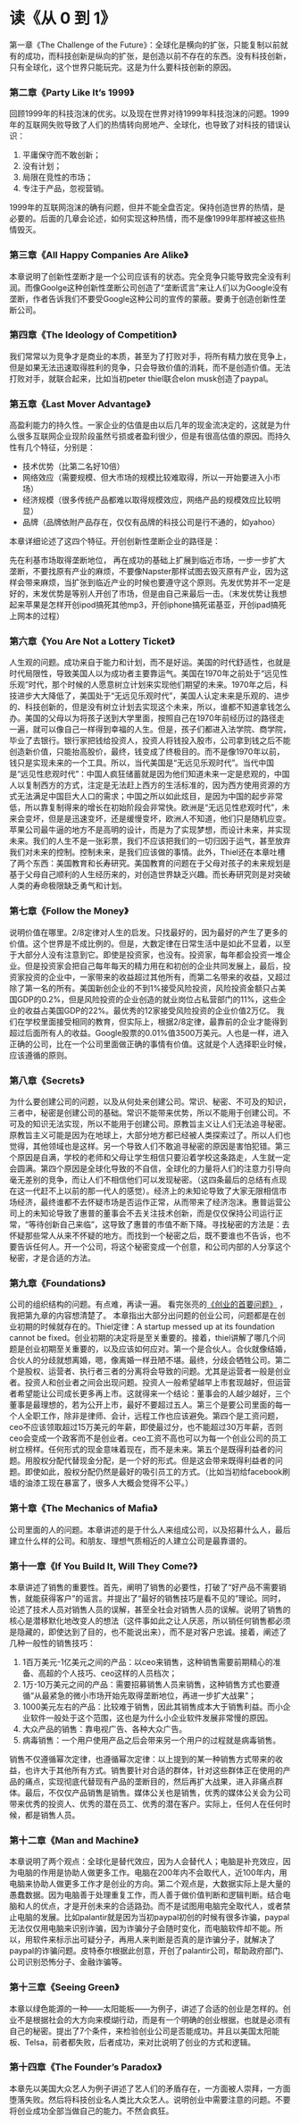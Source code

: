 读《从 0 到 1》
===

第一章《The Challenge of the Future》：全球化是横向的扩张，只能复制以前就有的成功，而科技创新是纵向的扩张，是创造以前不存在的东西。没有科技创新，只有全球化，这个世界只能玩完。这是为什么要科技创新的原因。

### 第二章《Party Like It’s 1999》

回顾1999年的科技泡沫的优劣。以及现在世界对待1999年科技泡沫的问题。1999年的互联网失败导致了人们的热情转向房地产、全球化，也导致了对科技的错误认识：

1. 平庸保守而不敢创新；
2. 没有计划；
3. 局限在竞性的市场；
4. 专注于产品，忽视营销。

1999年的互联网泡沫的确有问题，但并不能全盘否定。保持创造世界的热情，是必要的。后面的几章会论述，如何实现这种热情，而不是像1999年那样被这些热情毁灭。

### 第三章《All Happy Companies Are Alike》

本章说明了创新性垄断才是一个公司应该有的状态。完全竞争只能导致完全没有利润。而像Goolge这种创新性垄断公司创造了“垄断谎言”来让人们以为Google没有垄断，作者告诉我们不要受Google这种公司的宣传的蒙蔽。要勇于创造创新性垄断公司。

### 第四章《The Ideology of Competition》

我们常常以为竞争才是商业的本质，甚至为了打败对手，将所有精力放在竞争上，但是如果无法迅速取得胜利的竞争，只会导致价值的消耗，而不是创造价值。无法打败对手，就联合起来，比如当初peter thiel联合elon musk创造了paypal。

### 第五章《Last Mover Advantage》

高盈利能力的持久性。一家企业的估值是由以后几年的现金流决定的，这就是为什么很多互联网企业现阶段虽然亏损或者盈利很少，但是有很高估值的原因。而持久性有几个特征，分别是：

- 技术优势（比第二名好10倍）
- 网络效应（需要规模、但大市场的规模比较难取得，所以一开始要进入小市场）
- 经济规模（很多传统产品都难以取得规模效应，网络产品的规模效应比较明显）
- 品牌（品牌依附产品存在，仅仅有品牌的科技公司是行不通的，如yahoo）

本章详细论述了这四个特征。开创创新性垄断企业的路径是：

先在利基市场取得垄断地位，
再在成功的基础上扩展到临近市场，一步一步扩大垄断，不要找原有产业的麻烦，不要像Napster那样试图去毁灭原有产业，因为这样会带来麻烦，当扩张到临近产业的时候也要遵守这个原则。先发优势并不一定是好的，末发优势是等别人开创了市场，但是由自己来最后一击。（末发优势让我想起来苹果是怎样开创ipod搞死其他mp3，开创iphone搞死诺基亚，开创ipad搞死上网本的过程）

### 第六章《You Are Not a Lottery Ticket》

人生观的问题。成功来自于能力和计划，而不是好运。美国的时代舒适性，也就是时代局限性，导致美国人以为成功者主要靠运气。美国在1970年之前处于“远见性乐观”时代，那个时候的人愿意树立计划来实现他们期望的未来。1970年之后，科技进步大大降低了，美国处于“无远见乐观时代”，美国人认定未来是乐观的、进步的、科技创新的，但是没有树立计划去实现这个未来，所以，谁都不知道拿钱怎么办。美国的父母以为将孩子送到大学里面，按照自己在1970年前经历过的路径走一遍，就可以像自己一样得到幸福的人生。但是，孩子们都进入法学院、商学院，毕业了去银行。银行家把钱给投资人，投资人将钱投入股市，公司拿到钱之后不能创造新价值，只能抬高股价，最终，钱变成了终极目的。而不是像1970年以前，钱只是实现未来的一个工具。所以，当代美国是“无远见乐观时代”。当代中国是“远见性悲观时代”：中国人疯狂储蓄就是因为他们知道未来一定是悲观的，中国人以复制西方的方式，注定是无法赶上西方的生活标准的，因为西方使用资源的方式无法满足中国巨大人口的需求；中国之所以如此炫目，是因为中国的起步非常低，所以靠复制得来的增长在初始阶段会非常快。欧洲是“无远见性悲观时代”，未来会变坏，但是是迅速变坏，还是缓慢变坏，欧洲人不知道，他们只是随机应变。苹果公司最牛逼的地方不是高明的设计，而是为了实现梦想，而设计未来，并实现未来。我们的人生不是一张彩票，我们不应该把我们的一切归因于运气，甚至放弃我们对未来的控制。控制未来，是我们应该做的事情。此外，Thiel还在本章吐槽了两个东西：美国教育和长寿研究。美国教育的问题在于父母对孩子的未来规划是基于父母自己顺利的人生经历来的，对创造世界缺乏兴趣。而长寿研究则是对突破人类的寿命极限缺乏勇气和计划。


### 第七章《Follow the Money》

说明价值在哪里。2/8定律对人生的启发。只找最好的，因为最好的产生了更多的价值。这个世界是不成比例的。但是，大数定律在日常生活中是如此不显着，以至于大部分人没有注意到它。即使是投资家，也没有。投资家，每年都会投资一堆企业。但是投资家会把自己每年每天的精力用在和初创的企业共同发展上，最后，投资家投资的企业中，一家带来的收益超过其他所有，而第二名带来的收益，又超过除了第一名的所有。美国新创企业的不到1%接受风险投资，风险投资金额只占美国GDP的0.2%，但是风险投资的企业创造的就业岗位占私营部门的11%，这些企业的收益占美国GDP的22%。最优秀的12家接受风险投资的企业价值2万亿。
我们在学校里面接受相同的教育，但实际上，根据2/8定律，最靠前的企业才能得到超过后面所有人的收益。Google股票的0.01%值3500万美元。人也是一样，进入正确的公司，比在一个公司里面做正确的事情有价值。这就是个人选择职业时候，应该遵循的原则。

### 第八章《Secrets》

为什么要创建公司的问题，以及从何处来创建公司。常识、秘密、不可及的知识，三者中，秘密是创建公司的基础。常识不能带来优势，所以不能用于创建公司。不可及的知识无法实现，所以不能用于创建公司。原教旨主义让人们无法追寻秘密。原教旨主义可能是因为在地球上，大部分地方都已经被人类探索过了。所以人们也觉得，其他领域也是这样。另一个导致人们不敢追寻秘密的原因是害怕犯错。第三个原因是自满，学校的老师和父母让学生相信只要沿着学校这条路走，人生就一定会圆满。第四个原因是全球化导致的不自信，全球化的力量将人们的注意力引导向毫无差别的竞争，而让人们不相信他们可以发现秘密。（这四条最后的总结有点现在这一代赶不上以前的那一代人的感觉）。经济上的未知论导致了大家无限相信市场经济，最终谁都不去怀疑市场是否运作正常，从而带来了经济泡沫。惠普运营公司上的未知论导致了惠普的董事会不去关注技术创新，而是仅仅保持公司运行正常，“等待创新自己来临”，这导致了惠普的市值不断下降。寻找秘密的方法是：去怀疑那些常人从来不怀疑的地方。而找到一个秘密之后，既不要谁也不告诉，也不要告诉任何人。开一个公司，将这个秘密变成一个创意，和公司内部的人分享这个秘密，才是合适的方法。


### 第九章《Foundations》

公司的组织结构的问题。有点难，再读一遍。
看完张亮的[《创业的首要问题》](http://zhuanlan.zhihu.com/imike/19878922) ，我把第九章的内容想清楚了。
本章指出大部分出问题的创业公司，问题都是在创业初期的时候就存在的。Thiel定律：A startup messed up at its foundation cannot be fixed。创业初期的决定将是至关重要的。接着，thiel讲解了哪几个问题是创业初期至关重要的，以及应该如何应对。第一个是合伙人。合伙就像结婚，合伙人的分歧就想离婚，嗯，像离婚一样丑陋不堪。最终，分歧会牺牲公司。第二个是股权、运营者、执行者三者的分离将会导致的问题。尤其是运营者一般是创业者。投资人和创业者之间会出现问题。投资人一般希望越早上市套现越好，但运营者希望能让公司成长更多再上市。这就得来一个结论：董事会的人越少越好，三个董事是最理想的，若为公开上市，最好不要超过五人。第三个是要公司里面的每一个人全职工作，除非是律师、会计，远程工作也应该避免。第四个是工资问题，ceo不应该领取超过15万美元的年薪，即使最过分，也不能超过30万年薪，否则ceo会变成一个政客而不是创业者。ceo工资不高也可以为每一个创业公司的员工树立榜样。任何形式的现金意味着现在，而不是未来。第五个是既得利益者的问题。用股权分配代替现金分配，是一个好的形式。但是这会带来既得利益者的问题。即使如此，股权分配仍然是最好的吸引员工的方式。（比如当初给facebook刷墙的油漆工现在暴富了，很多人大概会觉得不公平。）


### 第十章《The Mechanics of Mafia》

公司里面的人的问题。本章讲述的是于什么人来组成公司，以及招募什么人，最后建立什么样的公司。和朋友、理想气质相近的人建立公司是最靠谱的。

### 第十一章《If You Build It, Will They Come?》

本章讲述了销售的重要性。首先，阐明了销售的必要性，打破了“好产品不需要销售，就能获得客户”的谣言。并提出了“最好的销售技巧是看不见的”理论。同时，论述了技术人员对销售人员的误解，甚至全社会对销售人员的误解。说明了销售的核心是潜移默化地改变人的想法（这件事如此之让人厌恶，所以销任何销售都必须是隐藏的，即使达到了目的，也不能说出来），而不是对客户忠诚。接着，阐述了几种一般性的销售技巧：

1. 1百万美元-1亿美元之间的产品：以ceo来销售，这种销售需要前期精心的准备、高超的个人技巧、ceo这样的人员档次；
2. 1万-10万美元之间的产品：需要招募销售人员来销售，这种销售方式也要遵循“从最紧急的微小市场开始先取得垄断地位，再进一步扩大战果”；
3. 1000美元左右的产品：比较难于销售，因此其销售成本大于销售利益。而小企业软件一般处于这个范围，这也是为什么小企业软件发展非常慢的原因。
4. 大众产品的销售：靠电视广告、各种大众广告。
5. 病毒销售：一个用户使用产品之后会带来另一个用户的过程就是病毒销售。

销售不仅遵循幂次定律，也遵循幂次定律：以上提到的某一种销售方式带来的收益，也许大于其他所有方式。销售要针对合适的群体，针对这些群体正在使用的产品的痛点，实现彻底代替现有产品的垄断目的，然后再扩大战果，进入非痛点群体。最后，不仅仅产品销售是销售。媒体公关也是销售，优秀的媒体公关会为公司带来优秀的投资人、优秀的潜在员工、优秀的潜在客户。实际上，任何人在任何时候，都是销售人员。

### 第十二章《Man and Machine》

本章说明了两个观点：全球化是替代效应，因为人会替代人；电脑是补充效应，因为电脑的作用是协助人做更多工作。电脑在200年内不会取代人，近100年内，用电脑来协助人做更多工作才是创业的方向。第二个观点是，大数据实际上是大量的愚蠢数据。因为电脑善于处理重复工作，而人善于做价值判断和逻辑判断。结合电脑和人的优点，才是开创未来的合适路劲。而不是试图用电脑完全取代人，或者禁止电脑的发展。比如palantir就是因为当初paypal初创的时候有很多诈骗，paypal无法仅仅用电脑来识别诈骗，因为诈骗分子会随时变化，而电脑软件却不能。所以，用软件来标示出可疑分子，再用人来判断是否真的是诈骗分子，就解决了paypal的诈骗问题。皮特泰尔根据此创意，开创了palantir公司，帮助政府部门、公司识别恐怖分子、金融诈骗等。

### 第十三章《Seeing Green》

本章以绿色能源的一种——太阳能板——为例子，讲述了合适的创业是怎样的。创业不是根据社会的大方向来模煳行动，而是有一个明确的创业根据，也就是必须有自己的秘密。提出了7个条件，来检验创业公司是否能成功。并且以美国太阳能板、Telsa，前者都失败，后者成功，来对比说明了创业的方式和逻辑。

### 第十四章《The Founder’s Paradox》

本章先以美国大众艺人为例子讲述了艺人们的矛盾存在，一方面被人崇拜，一方面堕落失败。然后将科技创业名人类比大众艺人。说明创业中需要注意的问题。不要将创业成功全部当做自己的能力。不然会疯狂。

